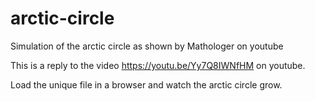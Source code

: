 # arctic-circle
Simulation of the arctic circle as shown by Mathologer on youtube

This is a reply to the video https://youtu.be/Yy7Q8IWNfHM on youtube.

Load the unique file in a browser and watch the arctic circle grow.
